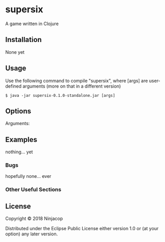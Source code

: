 # supersix

A game written in Clojure

## Installation

None yet

## Usage
Use the following command to compile "supersix", where [args] are user-defined arguments (more on that in a different version)

    $ java -jar supersix-0.1.0-standalone.jar [args]

## Options

Arguments:


## Examples

nothing... yet

### Bugs

hopefully none... ever

### Other Useful Sections

## License

Copyright © 2018 Ninjacop

Distributed under the Eclipse Public License either version 1.0 or (at
your option) any later version.
